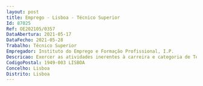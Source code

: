 ```yaml
--- 
layout: post
title: Emprego - Lisboa - Técnico Superior
Id: 87025
Ref: OE202105/0357
DataAbertura: 2021-05-17
DataFecho: 2021-05-28
Trabalho: Técnico Superior
Empregador: Instituto do Emprego e Formação Profissional, I.P.
Descricao: Exercer as atividades inerentes à carreira e categoria de Técnico superior, correspondente ao grau de complexidade 3, no âmbito das atribuições do Gabinete de Comunicação e Relações Externas do IEFP, I.P., compreendendo, entre outras, as seguintes atividades . Produção e difusão de informação escrita e audiovisual relativa à atividade do Instituto nos canais de comunicação institucional (notícias, mensagens, publicações). . Elaboração de comunicados, press release, respostas a órgãos de comunicação social (locais, regionais, nacionais e internacionais) . Articulação com os órgãos de comunicação social  acompanhamento de iniciativas, eventos e demais atos públicos e reuniões de trabalho que careçam de cobertura noticiosa . Articulação com o serviço de audiovisual  preparação de conferências de Imprensa, compilação de documentação de apoio sua reprodução e distribuição aos meios de comunicação social . Receção e devido tratamento ou encaminhamento de pedidos de entrevista, reportagem, artigos recorrendo aos contributos de resposta dos serviços (Centrais e Delegações Regionais) . Produção de conteúdos para os canais de comunicação institucional (portal, site, redes sociais) . Preparação de resposta às mais diversas solicitações de órgãos de comunicação social, outros.
CodigoPostal: 1949-003 LISBOA
Concelho: Lisboa
Distrito: Lisboa
--- 
```


